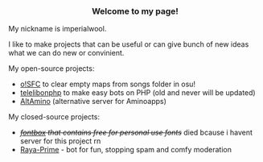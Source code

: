 <h3 align="center">Welcome to my page!</h3>
My nickname is imperialwool.

I like to make projects that can be useful or can give bunch of new ideas what we can do new or convinient.

My open-source projects:

- [o!SFC](https://github.com/imperialwool/osu-songs-folder-cleaner) to clear empty maps from songs folder in osu!
- [telelibonphp](https://github.com/imperialwool/telelibonphp) to make easy bots on PHP (old and never will be updated)
- [AltAmino](https://github.com/imperialwool/altamino) (alternative server for Aminoapps)

My closed-source projects:

- ~~*[fontbox](https://fontbox.t61.link/) that contains free for personal use fonts*~~ died bcause i havent server for this project rn
- [Raya-Prime](https://rayaprime.t61.link/) - bot for fun, stopping spam and comfy moderation
